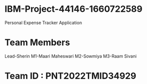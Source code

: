 # IBM-Project-44146-1660722589
Personal Expense Tracker Application


# Team Members
Lead-Sherin
M1-Maari Maheswari
M2-Sowmiya
M3-Raam Sivani

# Team ID : PNT2022TMID34929
